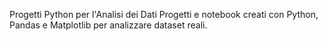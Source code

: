 Progetti Python per l'Analisi dei Dati
Progetti e notebook creati con Python, Pandas e Matplotlib per analizzare dataset reali.
